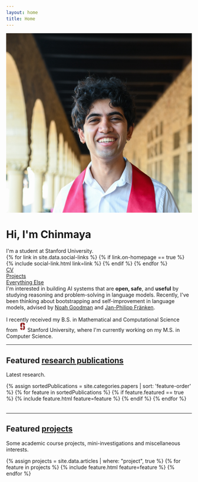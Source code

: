 ```yaml
---
layout: home
title: Home
---
```


<div id="intro-wrapper" class="l-text">
	<div id="intro-title-wrapper">
		<div id="intro-image-wrapper">
			<img id="intro-image" src="/images/profile-square.png"></div>
		<div id="intro-title-text-wrapper">
			<h1 id="intro-title">Hi, I'm Chinmaya</h1>
			<div id="intro-subtitle">I'm a student at Stanford University.</div>
			<div id="intro-title-socials">
				{% for link in site.data.social-links %}
					{% if link.on-homepage == true %}
						{% include social-link.html link=link %}
					{% endif %}
				{% endfor %}
			</div>
		</div>
	</div>
	<!-- <hr class="l-middle home-hr"> -->
	<div id="everything-else" class="l-middle">
		<a href="{{ site.url }}/cv"><div><i class="fa fa-portrait icon icon-right-space"></i>CV</div></a>
		<a href="{{ site.url }}/projects"><div><i class="fa fa-shapes icon icon-right-space"></i>Projects</div></a>
		<a href="{{ site.url }}/everything-else"><div><i class="fa fa-list-ul icon icon-right-space"></i>Everything Else</div></a>
	</div>
	<div>
		I'm interested in building AI systems that are <b>open, safe</b>, and <b>useful</b> by studying reasoning and problem-solving in language models. Recently, I've been thinking about bootstrapping and self-improvement in language models, advised by <a href="https://cocolab.stanford.edu/ndg"> Noah Goodman</a> and <a href="https://janphilippfranken.github.io/"> Jan-Philipp Fränken</a>.
	</div>
	<div style="height: 1rem"></div>
	<div>
		I recently received my B.S. in Mathematical and Computational Science from <img class="intro-logo" style="width: 13px; padding-bottom: 5px; margin-left: 3px; margin-right: 3px;" src="/images/stanford.svg">
 Stanford University, where I'm currently working on my M.S. in Computer Science.
	</div>
	<!-- <div style="height: 1rem"></div>
	<div>
		I have collaborated with designers, developers, artists, and scientists while working at <img class="intro-logo" style="width: 19px; padding-bottom: 5px;" src="/images/apple.svg"> Apple, <img class="intro-logo" style="width: 18px; padding-bottom: 3px;" src="/images/microsoft.svg"> Microsoft Research, <img class="intro-logo" style="width: 24px" src="/images/nasa.svg"> NASA Jet Propulsion Lab, and <img class="intro-logo" style="width: 24px;" src="/images/pnnl.svg"> Pacific Northwest National Lab.
	</div> -->


</div>

<hr class="l-middle home-hr">

<h2 class="feature-title">Featured <a href="/cv/#publications">research publications</a></h2>

<p class="feature-text">
	Latest research.
</p>

<div class="cover-wrapper cover-wrapper-2-col l-page">
	{% assign sortedPublications = site.categories.papers | sort: 'feature-order' %}
	{% for feature in sortedPublications %}
		{% if feature.featured == true %}
			{% include feature.html feature=feature %}
		{% endif %}
	{% endfor %}
</div>

<br>

<hr class="l-middle home-hr">

<h2 class="feature-title">Featured <a href="https://scandukuri.github.io/projects/">projects</a></h2>

<p class="feature-text">
	Some academic course projects, mini-investigations and miscellaneous interests.
</p>

<div class="cover-wrapper cover-wrapper-3-col l-middle">
	{% assign projects = site.data.articles | where: "project", true %}
	{% for feature in projects %}
		{% include feature.html feature=feature %}
	{% endfor %}
</div>

